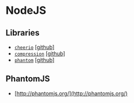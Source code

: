 NodeJS
======

## Libraries

*  [`cheerio`](https://www.npmjs.com/package/cheerio) [\[github\]](https://github.com/cheeriojs/cheerio)
*  [`compression`](https://www.npmjs.com/package/compression) [\[github\]](https://github.com/expressjs/compression)
*  [`phantom`](https://www.npmjs.com/package/phantom) [\[github\]](https://github.com/sgentle/phantomjs-node)


## PhantomJS

* [http://phantomjs.org/](http://phantomjs.org/)
